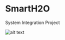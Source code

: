 # SmartH2O
System Integration Project

![alt text](https://github.com/balhelhas/SmartH2O/master/project_structure.png)

